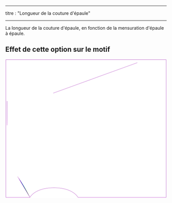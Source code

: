 - - -
titre : "Longueur de la couture d'épaule"
- - -

La longueur de la couture d'épaule, en fonction de la mensuration d'épaule à épaule.

## Effet de cette option sur le motif

![Cette image montre l'effet de cette option en superposant plusieurs variantes qui ont une valeur différente pour cette option](tamiko_shoulderseamlength_sample.svg "Effet de cette option sur le modèle")
